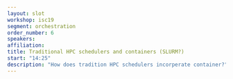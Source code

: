 ```yaml
---
layout: slot
workshop: isc19
segment: orchestration
order_number: 6
speakers:
affiliation:
title: Traditional HPC schedulers and containers (SLURM?)
start: "14:25"
description: "How does tradition HPC schedulers incorperate container?"
---
```

